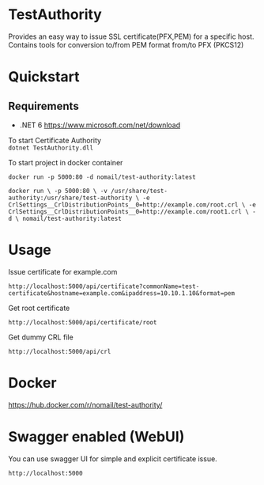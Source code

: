 # TestAuthority

Provides an easy way to issue SSL certificate(PFX,PEM) for a specific host.
Contains tools for conversion to/from PEM format from/to PFX (PKCS12)

# Quickstart

## Requirements

* .NET 6 https://www.microsoft.com/net/download

To start Certificate Authority  
`dotnet TestAuthority.dll`

To start project in docker container

`docker run -p 5000:80 -d nomail/test-authority:latest`

`docker run \
-p 5000:80 \
-v /usr/share/test-authority:/usr/share/test-authority \
-e CrlSettings__CrlDistributionPoints__0=http://example.com/root.crl \
-e CrlSettings__CrlDistributionPoints__0=http://example.com/root1.crl \
-d \
 nomail/test-authority:latest`

# Usage

Issue certificate for example.com

`http://localhost:5000/api/certificate?commonName=test-certificate&hostname=example.com&ipaddress=10.10.1.10&format=pem`

Get root certificate

`http://localhost:5000/api/certificate/root`

Get dummy CRL file

`http://localhost:5000/api/crl`

# Docker

https://hub.docker.com/r/nomail/test-authority/

# Swagger enabled (WebUI)

You can use swagger UI for simple and explicit certificate issue.

`http://localhost:5000`
